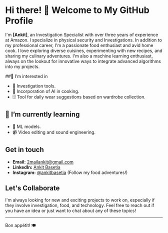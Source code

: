 # Hi there! 👋 Welcome to My GitHub Profile
I'm **[Ankit]**, an Investigation Specialist with over three years of experience at Amazon. I specialize in physical security and Investigations. In addition to my professional career, I'm a passionate food enthusiast and avid home cook. I love exploring diverse cuisines, experimenting with new recipes, and sharing my culinary adventures. I'm also a machine learning enthusiast, always on the lookout for innovative ways to integrate advanced algorithms into my projects.


##👀 I’m interested in 
- 🧰 Investigation tools.
- 🍲 Incorporation of AI in cooking.
- 🗄 Tool for daily wear suggestions based on wardrobe collection.

## 🌱 I’m currently learning
- 📠 ML models.
- 📹 Video editing and sound engineering.

## Get in touch
- **Email:** [2mailankit@gmail.com](mailto:2mailankit@gmail.com)
- **LinkedIn:** [Ankit Basetia](https://www.linkedin.com/in/ankitbasetia)
- **Instagram:** [@ankitbasetia](https://www.instagram.com/ankitbasetia) (Follow my food adventures!)


## Let's Collaborate
I'm always looking for new and exciting projects to work on, especially if they involve investigation, food, and technology. Feel free to reach out if you have an idea or just want to chat about any of these topics!

---

Bon appétit! 🍽️


<!---
2githubankit/2githubankit is a ✨ special ✨ repository because its `README.md` (this file) appears on your GitHub profile.
You can click the Preview link to take a look at your changes.
--->
